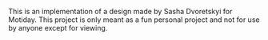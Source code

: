 This is an implementation of a design made by Sasha Dvoretskyi for Motiday.
This project is only meant as a fun personal project and not for use by anyone except for viewing.
